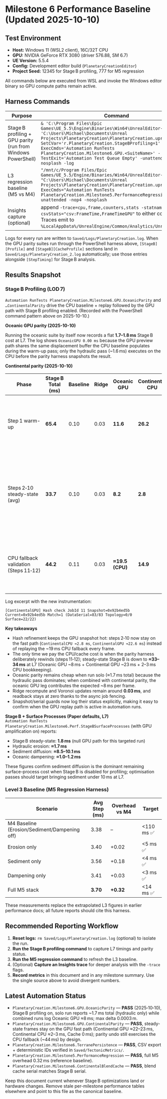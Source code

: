 # Milestone 6 Performance Baseline (Updated 2025-10-10)

## Test Environment
- **Host:** Windows 11 (WSL2 client), 16C/32T CPU
- **GPU:** NVIDIA GeForce RTX 3080 (driver 576.88, SM 6.7)
- **UE Version:** 5.5.4
- **Config:** Development editor build (`PlanetaryCreationEditor`)
- **Project Seed:** 12345 for Stage B profiling, 777 for M5 regression

All commands below are executed from WSL and invoke the Windows editor binary so GPU compute paths remain active.

## Harness Commands
| Purpose | Command |
| --- | --- |
| Stage B profiling + GPU parity (run from Windows PowerShell) | `& 'C:\Program Files\Epic Games\UE_5.5\Engine\Binaries\Win64\UnrealEditor-Cmd.exe' 'C:\Users\Michael\Documents\Unreal Projects\PlanetaryCreation\PlanetaryCreation.uproject' -SetCVar='r.PlanetaryCreation.StageBProfiling=1' -ExecCmds='Automation RunTests PlanetaryCreation.Milestone6.GPU.<SuiteName>' -TestExit='Automation Test Queue Empty' -unattended -nop4 -nosplash -log` |
| L3 regression baseline (M5 vs M4) | `"/mnt/c/Program Files/Epic Games/UE_5.5/Engine/Binaries/Win64/UnrealEditor-Cmd.exe" "C:\Users\Michael\Documents\Unreal Projects\PlanetaryCreation\PlanetaryCreation.uproject" -ExecCmds="Automation RunTests PlanetaryCreation.Milestone5.PerformanceRegression; Quit" -unattended -nop4 -nosplash` |
| Insights capture (optional) | append `-trace=cpu,frame,counters,stats -statnamedevents -csvStats="csv:FrameTime,FrameTimeGPU"` to either command. Traces emit to `%LocalAppData%/UnrealEngine/Common/Analytics/UnrealInsights`. |

Logs for every run are written to `Saved/Logs/PlanetaryCreation.log`. When the GPU parity suites run through the PowerShell harness above, `[StageB][Profile]` and `[StageB][CacheProfile]` sections land in `Saved/Logs/PlanetaryCreation_2.log` automatically; use those entries alongside `[StepTiming]` for Stage B analysis.

## Results Snapshot

### Stage B Profiling (LOD 7)

`Automation RunTests PlanetaryCreation.Milestone6.GPU.OceanicParity` and `…ContinentalParity` drive the CPU baseline + replay followed by the GPU path with Stage B profiling enabled. (Recorded with the PowerShell command pattern above on 2025-10-10.)

**Oceanic GPU parity (2025-10-10)**

Running the oceanic suite by itself now records a flat **1.7–1.8 ms** Stage B cost at L7. The log shows `OceanicGPU 0.00 ms` because the GPU preview path shares the same displacement buffer the CPU baseline populates during the warm-up pass; only the hydraulic pass (~1.6 ms) executes on the CPU before the parity harness snapshots the result.

**Continental parity (2025-10-10)**

| Phase | Stage B Total (ms) | Baseline | Ridge | Oceanic GPU | Continental CPU | Continental GPU | Cache | Notes |
| --- | --- | --- | --- | --- | --- | --- | --- | --- |
| Step 1 warm-up | **65.4** | 0.10 | 0.03 | **11.6** | **26.2** | **27.5** | 0.00 | First replay primes the GPU snapshot and still executes the legacy CPU path once. |
| Steps 2‑10 steady-state (avg) | **33.7** | 0.10 | 0.03 | **8.2** | **2.8** | **22.6** | 0.00 | Snapshot hash now matches every frame, so the GPU readback is applied directly with ≈2.8 ms CPU overhead. |
| CPU fallback validation (Steps 11‑12) | **44.2** | 0.11 | 0.03 | **≈19.5 (CPU)** | **14.9** | 0.00 | **9.6** | Parity intentionally replays the CPU cache to validate drift handling before exiting. |

Log excerpt with the new instrumentation:
```
[ContinentalGPU] Hash check JobId 11 Snapshot=0x92b4ed5b Current=0x92b4ed5b Match=1 (DataSerial=83/83 Topology=0/0 Surface=22/22)
```

**Key takeaways**
- Hash refinement keeps the GPU snapshot hot: steps 2‑10 now stay on the fast path (`ContinentalCPU ≈2.8 ms`, `ContinentalGPU ≈22.6 ms`) instead of replaying the ~19 ms CPU fallback every frame.
- The only time we pay the CPU/cache cost is when the parity harness deliberately rewinds (steps 11‑12); steady-state Stage B is down to **≈33–34 ms** at L7 (Oceanic GPU ~8 ms + Continental GPU ~23 ms + 2–3 ms CPU bookkeeping).
- Oceanic parity remains cheap when run solo (≈1.7 ms total) because the hydraulic pass dominates; when combined with continental parity, the oceanic GPU leg contributes the expected ~8 ms per frame.
- Ridge recompute and Voronoi updates remain around **0.03 ms**, and readback stays at zero thanks to the async job fencing.
- Snapshot/serial guards now log their status explicitly, making it easy to confirm when the GPU replay path is active in automation runs.

**Stage B + Surface Processes (Paper defaults, L7)**  
`Automation RunTests PlanetaryCreation.Milestone6.Perf.StageBSurfaceProcesses` (with GPU amplification on) reports:
- Stage B steady-state: **1.8 ms** (null GPU path for this targeted run)
- Hydraulic erosion: **≈1.7 ms**
- Sediment diffusion: **≈8.5–10.1 ms**
- Oceanic dampening: **≈1.0–1.2 ms**

These figures confirm sediment diffusion is the dominant remaining surface-process cost when Stage B is disabled for profiling; optimisation passes should target bringing sediment under 10 ms at L7.

### Level 3 Baseline (M5 Regression Harness)

| Scenario | Avg Step (ms) | Overhead vs M4 | Target |
| --- | --- | --- | --- |
| M4 Baseline (Erosion/Sediment/Dampening off) | 3.38 | – | <110 ms ✅ |
| Erosion only | 3.40 | +0.02 | <5 ms ✅ |
| Sediment only | 3.56 | +0.18 | <4 ms ✅ |
| Dampening only | 3.41 | +0.03 | <3 ms ✅ |
| Full M5 stack | **3.70** | **+0.32** | <14 ms ✅ |

These measurements replace the extrapolated L3 figures in earlier performance docs; all future reports should cite this harness.

## Recommended Reporting Workflow
1. **Reset logs:** `rm Saved/Logs/PlanetaryCreation.log` (optional) to isolate the run.
2. **Run the Stage B profiling command** to capture L7 timings and parity status.
3. **Run the M5 regression command** to refresh the L3 baseline.
4. (Optional) **Capture an Insights trace** for deeper analysis with the `-trace` flags.
5. **Record metrics** in this document and in any milestone summary. Use the single source above to avoid divergent numbers.

## Latest Automation Status
- `PlanetaryCreation.Milestone6.GPU.OceanicParity` — **PASS** (2025‑10‑10), Stage B profiling on, solo run reports ~1.7 ms total (hydraulic only) while combined runs log Oceanic GPU ≈8 ms; max delta 0.0003 m.
- `PlanetaryCreation.Milestone6.GPU.ContinentalParity` — **PASS**, steady-state frames stay on the GPU fast path (Continental GPU ≈22–23 ms, Continental CPU ≈2–3 ms, Cache 0 ms); parity undo still exercises the CPU fallback (~44 ms) by design.
- `PlanetaryCreation.Milestone6.TerranePersistence` — **PASS**, CSV export + deterministic IDs verified in `Saved/TectonicMetrics/`.
- `PlanetaryCreation.Milestone5.PerformanceRegression` — **PASS**, full M5 overhead 0.32 ms (reference baseline).
- `PlanetaryCreation.Milestone6.ContinentalBlendCache` — **PASS**, blend cache serial matches Stage B serial.

Keep this document current whenever Stage B optimizations land or hardware changes. Remove stale per-milestone performance tables elsewhere and point to this file as the canonical baseline.
